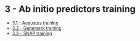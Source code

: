 3 - Ab initio predictors training
=================================

-   [3.1 - Augustus training](31_Augustus_training.md)
-   [3.2 - Genemark training](32_Genemark_training.md)
-   [3.3 - SNAP training](33_SNAP_training.md)

